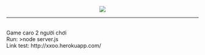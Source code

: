 <p align="center"><img src="https://i.imgur.com/8trGJ9Z.png"></p>
<hr><br>
Game caro 2 người chơi<br>
Run: >node server.js
<br>
Link test: http://xxoo.herokuapp.com/
